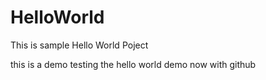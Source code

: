 # HelloWorld
This is sample Hello World Poject

this is a demo
testing the hello world demo now with github
